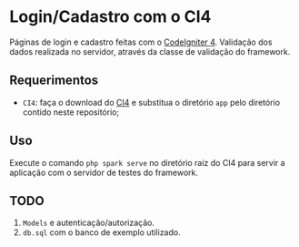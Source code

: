 # Login/Cadastro com o CI4
Páginas de login e cadastro feitas com o [CodeIgniter 4](https://codeigniter.com/user_guide/intro/index.html). Validação dos dados realizada no servidor, através da classe de validação do framework.
## Requerimentos
- `CI4`: faça o download do [CI4](https://codeigniter.com/download) e substitua o diretório `app` pelo diretório contido neste repositório;
## Uso
Execute o comando `php spark serve` no diretório raiz do CI4 para servir a aplicação com o servidor de testes do framework.
## TODO
1. `Models` e autenticação/autorização.
2. `db.sql` com o banco de exemplo utilizado.
